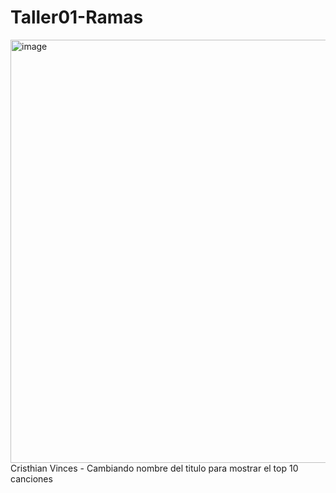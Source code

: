 # Taller01-Ramas

<img width="677" alt="image" src="https://github.com/crissvinces/Taller01-Ramas/assets/142637496/3e86b987-715d-4a9b-bd57-68d5a0cb7f51">  Cristhian Vinces - Cambiando nombre del titulo para mostrar el top 10 canciones
